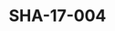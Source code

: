---
pid: SHA-17-004
title: SHA-17-004
language: ar
original_label: 
rights: شرحبيل احمد
location_of_original: شرحبيل احمد
photographer_or_studio: استوديو جاك الكويت
scanned_from: photograph 13 by 17.9
_date: '1964'
location: الكويت
description: مجموعة من الرجال من ضمنهم علاء الدين حمزه ومحمد دفع الله واحمد حسن جمعه
additional_notes: 
permission_display: 'yes'
on_server: 'no'
on_website: 'no'
permalink: /photopages/ar/SHA-17-004.html
layout: photo-page
---